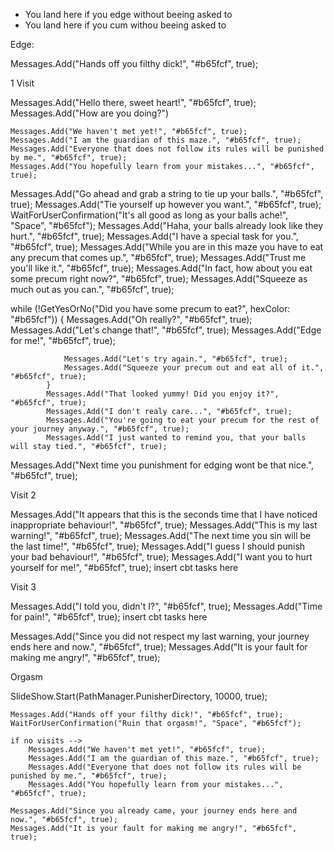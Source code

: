 - You land here if you edge without beeing asked to
- You land here if you cum withou beeing asked to

Edge:

Messages.Add("Hands off you filthy dick!", "#b65fcf", true);

1 Visit

Messages.Add("Hello there, sweet heart!", "#b65fcf", true);
Messages.Add("How are you doing?")

    Messages.Add("We haven't met yet!", "#b65fcf", true);
    Messages.Add("I am the guardian of this maze.", "#b65fcf", true);
    Messages.Add("Everyone that does not follow its rules will be punished by me.", "#b65fcf", true);
    Messages.Add("You hopefully learn from your mistakes...", "#b65fcf", true);

Messages.Add("Go ahead and grab a string to tie up your balls.", "#b65fcf", true);
Messages.Add("Tie yourself up however you want.", "#b65fcf", true);
WaitForUserConfirmation("It's all good as long as your balls ache!", "Space", "#b65fcf");
Messages.Add("Haha, your balls already look like they hurt.", "#b65fcf", true);
Messages.Add("I have a special task for you.", "#b65fcf", true);
Messages.Add("While you are in this maze you have to eat any precum that comes up.", "#b65fcf", true);
Messages.Add("Trust me you'll like it.", "#b65fcf", true);
Messages.Add("In fact, how about you eat some precum right now?", "#b65fcf", true);
Messages.Add("Squeeze as much out as you can.", "#b65fcf", true);

while (!GetYesOrNo("Did you have some precum to eat?", hexColor: "#b65fcf"))
{
Messages.Add("Oh really?", "#b65fcf", true);
Messages.Add("Let's change that!", "#b65fcf", true);
Messages.Add("Edge for me!", "#b65fcf", true);

                Messages.Add("Let's try again.", "#b65fcf", true);
                Messages.Add("Squeeze your precum out and eat all of it.", "#b65fcf", true);
            }
            Messages.Add("That looked yummy! Did you enjoy it?", "#b65fcf", true);
            Messages.Add("I don't realy care...", "#b65fcf", true);
            Messages.Add("You're going to eat your precum for the rest of your journey anyway.", "#b65fcf", true);
            Messages.Add("I just wanted to remind you, that your balls will stay tied.", "#b65fcf", true);

Messages.Add("Next time you punishment for edging wont be that nice.", "#b65fcf", true);

Visit 2

Messages.Add("It appears that this is the seconds time that I have noticed inappropriate behaviour!", "#b65fcf", true);
Messages.Add("This is my last warning!", "#b65fcf", true);
Messages.Add("The next time you sin will be the last time!", "#b65fcf", true);
Messages.Add("I guess I should punish your bad behaviour!", "#b65fcf", true);
Messages.Add("I want you to hurt yourself for me!", "#b65fcf", true);
insert cbt tasks here

Visit 3

Messages.Add("I told you, didn't I?", "#b65fcf", true);
Messages.Add("Time for pain!", "#b65fcf", true);
insert cbt tasks here

Messages.Add("Since you did not respect my last warning, your journey ends here and now.", "#b65fcf", true);
Messages.Add("It is your fault for making me angry!", "#b65fcf", true);

Orgasm

SlideShow.Start(PathManager.PunisherDirectory, 10000, true);

    Messages.Add("Hands off your filthy dick!", "#b65fcf", true);
    WaitForUserConfirmation("Ruin that orgasm!", "Space", "#b65fcf");

    if no visits -->
        Messages.Add("We haven't met yet!", "#b65fcf", true);
        Messages.Add("I am the guardian of this maze.", "#b65fcf", true);
        Messages.Add("Everyone that does not follow its rules will be punished by me.", "#b65fcf", true);
        Messages.Add("You hopefully learn from your mistakes...", "#b65fcf", true);

    Messages.Add("Since you already came, your journey ends here and now.", "#b65fcf", true);
    Messages.Add("It is your fault for making me angry!", "#b65fcf", true);

